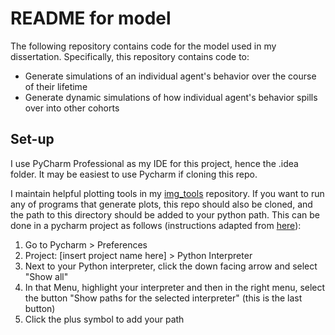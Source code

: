 # README for model

The following repository contains code for the model used in my dissertation.
Specifically, this repository contains code to:
* Generate simulations of an individual agent's behavior over the course of their lifetime
* Generate dynamic simulations of how individual agent's behavior spills over into other cohorts

## Set-up

I use PyCharm Professional as my IDE for this project, hence the .idea folder.
It may be easiest to use Pycharm if cloning this repo.

I maintain helpful plotting tools in my [img_tools](https://github.com/tara-sullivan/img_tools) repository.
If you want to run any of programs that generate plots, this repo should also be cloned, and the path to this directory should be added to your python path.
This can be done in a pycharm project as follows (instructions adapted from [here](https://stackoverflow.com/a/48948131/13708745)):
1. Go to Pycharm > Preferences
2. Project: [insert project name here] > Python Interpreter
3. Next to your Python interpreter, click the down facing arrow and select "Show all"
4. In that Menu, highlight your interpreter and then in the right menu, select the button "Show paths for the selected interpreter" (this is the last button)
5. Click the plus symbol to add your path